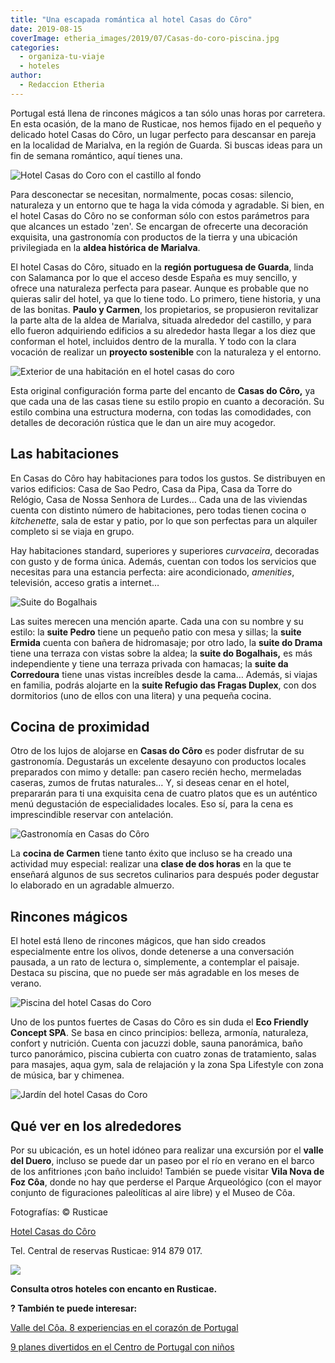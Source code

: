 ```yaml
---
title: "Una escapada romántica al hotel Casas do Côro"
date: 2019-08-15
coverImage: etheria_images/2019/07/Casas-do-coro-piscina.jpg
categories: 
  - organiza-tu-viaje
  - hoteles
author: 
  - Redaccion Etheria
---
```


Portugal está llena de rincones mágicos a tan sólo unas horas por carretera. En esta 
ocasión, de la mano de Rusticae, nos hemos fijado en el pequeño y delicado hotel Casas 
do Côro, un lugar perfecto para descansar en pareja en la localidad de Marialva, en la 
región de Guarda. Si buscas ideas para un fin de semana romántico, aquí tienes una. 

![Hotel Casas do Coro con el castillo al fondo](etheria_images/2019/07/Casas-do-coro-panoramica.jpg "Hotel con el castillo al fondo.")

Para desconectar se necesitan, normalmente, pocas cosas: silencio, naturaleza y un 
entorno que te haga la vida cómoda y agradable. Si bien, en el hotel Casas do Côro no se 
conforman sólo con estos parámetros para que alcances un estado 'zen'. Se encargan de 
ofrecerte una decoración exquisita, una gastronomía con productos de la tierra y una 
ubicación privilegiada en la **aldea histórica de Marialva**. 

El hotel Casas do Côro, situado en la **región portuguesa de Guarda**, linda con 
Salamanca por lo que el acceso desde España es muy sencillo, y ofrece una naturaleza 
perfecta para pasear. Aunque es probable que no quieras salir del hotel, ya que lo tiene 
todo. Lo primero, tiene historia, y una de las bonitas. **Paulo y Carmen**, los 
propietarios, se propusieron revitalizar la parte alta de la aldea de Marialva, situada 
alrededor del castillo, y para ello fueron adquiriendo edificios a su alrededor hasta 
llegar a los diez que conforman el hotel, incluidos dentro de la muralla. Y todo con la 
clara vocación de realizar un **proyecto sostenible** con la naturaleza y el entorno. 

![Exterior de una habitación en el hotel casas do coro](etheria_images/2019/07/Casas-do-Coro-edificio.jpg "Arquitectura ecléctica en Casas do Côro.")

Esta original configuración forma parte del encanto de **Casas do Côro,** ya que cada 
una de las casas tiene su estilo propio en cuanto a decoración. Su estilo combina una 
estructura moderna, con todas las comodidades, con detalles de decoración rústica que le 
dan un aire muy acogedor. 

## Las habitaciones

En Casas do Côro hay habitaciones para todos los gustos. Se distribuyen en varios 
edificios: Casa de Sao Pedro, Casa da Pipa, Casa da Torre do Relógio, Casa de Nossa 
Senhora de Lurdes… Cada una de las viviendas cuenta con distinto número de habitaciones, 
pero todas tienen cocina o _kitchenette_, sala de estar y patio, por lo que son 
perfectas para un alquiler completo si se viaja en grupo. 

Hay habitaciones standard, superiores y superiores _curvaceira_, decoradas con gusto y 
de forma única. Además, cuentan con todos los servicios que necesitas para una estancia 
perfecta: aire acondicionado, _amenities_, televisión, acceso gratis a internet… 

![Suite do Bogalhais](etheria_images/2019/07/Casas-do-Coro-suite.jpg "Suite do Bogalhais.")

Las suites merecen una mención aparte. Cada una con su nombre y su estilo: la **suite 
Pedro** tiene un pequeño patio con mesa y sillas; la **suite Ermida** cuenta con bañera 
de hidromasaje; por otro lado, la **suite do Drama** tiene una terraza con vistas sobre 
la aldea; la **suite do Bogalhais,** es más independiente y tiene una terraza privada 
con hamacas; la **suite da Corredoura** tiene unas vistas increíbles desde la cama… 
Además, si viajas en familia, podrás alojarte en la **suite Refugio das Fragas Duplex**, 
con dos dormitorios (uno de ellos con una litera) y una pequeña cocina. 

## Cocina de proximidad

Otro de los lujos de alojarse en **Casas do Côro** es poder disfrutar de su gastronomía. 
Degustarás un excelente desayuno con productos locales preparados con mimo y detalle: 
pan casero recién hecho, mermeladas caseras, zumos de frutas naturales… Y, si deseas 
cenar en el hotel, prepararán para ti una exquisita cena de cuatro platos que es un 
auténtico menú degustación de especialidades locales. Eso sí, para la cena es 
imprescindible reservar con antelación. 

![Gastronomía en Casas do Côro](etheria_images/2019/07/Casas-do-Coro-gastronomia.jpg "Gastronomía en Casas do Côro.")

La **cocina de Carmen** tiene tanto éxito que incluso se ha creado una actividad muy 
especial: realizar una **clase de dos horas** en la que te enseñará algunos de sus 
secretos culinarios para después poder degustar lo elaborado en un agradable almuerzo. 

## Rincones mágicos

El hotel está lleno de rincones mágicos, que han sido creados especialmente entre los 
olivos, donde detenerse a una conversación pausada, a un rato de lectura o, simplemente, 
a contemplar el paisaje. Destaca su piscina, que no puede ser más agradable en los meses 
de verano. 

![Piscina del hotel Casas do Coro](etheria_images/2019/07/Casas-do-coro-piscina.jpg "La piscina al atardecer.")

Uno de los puntos fuertes de Casas do Côro es sin duda el **Eco Friendly Concept SPA**. 
Se basa en cinco principios: belleza, armonía, naturaleza, confort y nutrición. Cuenta 
con jacuzzi doble, sauna panorámica, baño turco panorámico, piscina cubierta con cuatro 
zonas de tratamiento, salas para masajes, aqua gym, sala de relajación y la zona Spa 
Lifestyle con zona de música, bar y chimenea. 

![Jardín del hotel Casas do Coro](etheria_images/2019/07/Casas-do-coro-zona-descanso.jpg "En esta zona del hotel es imposible no relajarse.")

## Qué ver en los alrededores

Por su ubicación, es un hotel idóneo para realizar una excursión por el **valle del 
Duero**, incluso se puede dar un paseo por el río en verano en el barco de los 
anfitriones ¡con baño incluido! También se puede visitar **Vila Nova de Foz Côa**, donde 
no hay que perderse el Parque Arqueológico (con el mayor conjunto de figuraciones 
paleolíticas al aire libre) y el Museo de Côa. 

Fotografías: © Rusticae 

[Hotel Casas do Côro](https://www.rusticae.es/hotel/hotel-casas-do-coro-1090) 

Tel. Central de reservas Rusticae: 914 879 017. 

[![](etheria_images/2019/03/rusticae-the-club-1-e1553083884362.jpg)](https://www.rusticae.es/)

**Consulta otros hoteles con encanto en Rusticae.** 

**? También te puede interesar:** 

[Valle del Côa. 8 experiencias en el corazón de 
Portugal](https://etheriamagazine.com/2020/07/17/valle-del-coa-8-experiencias-en-la-frontera-portugal/) 

[9 planes divertidos en el Centro de Portugal con 
niños](https://etheriamagazine.com/2019/06/28/planes-divertidos-viajes-familia-portugal/)
